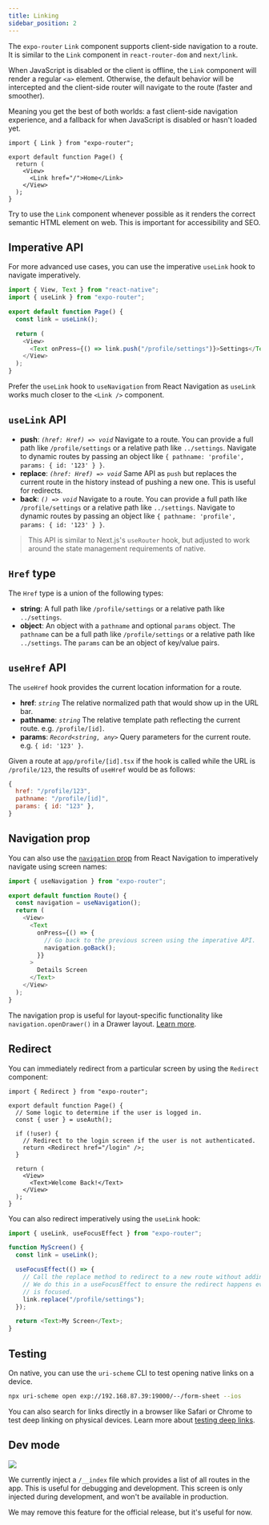 ```yaml
---
title: Linking
sidebar_position: 2
---
```


The `expo-router` `Link` component supports client-side navigation to a route. It is similar to the `Link` component in `react-router-dom` and `next/link`.

When JavaScript is disabled or the client is offline, the `Link` component will render a regular `<a>` element. Otherwise, the default behavior will be intercepted and the client-side router will navigate to the route (faster and smoother).

Meaning you get the best of both worlds: a fast client-side navigation experience, and a fallback for when JavaScript is disabled or hasn't loaded yet.

```tsx
import { Link } from "expo-router";

export default function Page() {
  return (
    <View>
      <Link href="/">Home</Link>
    </View>
  );
}
```

Try to use the `Link` component whenever possible as it renders the correct semantic HTML element on web. This is important for accessibility and SEO.

## Imperative API

For more advanced use cases, you can use the imperative `useLink` hook to navigate imperatively.

```js
import { View, Text } from "react-native";
import { useLink } from "expo-router";

export default function Page() {
  const link = useLink();

  return (
    <View>
      <Text onPress={() => link.push("/profile/settings")}>Settings</Text>
    </View>
  );
}
```

Prefer the `useLink` hook to `useNavigation` from React Navigation as `useLink` works much closer to the `<Link />` component.

## `useLink` API

- **push**: _`(href: Href) => void`_ Navigate to a route. You can provide a full path like `/profile/settings` or a relative path like `../settings`. Navigate to dynamic routes by passing an object like `{ pathname: 'profile', params: { id: '123' } }`.
- **replace**: _`(href: Href) => void`_ Same API as `push` but replaces the current route in the history instead of pushing a new one. This is useful for redirects.
- **back**: _`() => void`_ Navigate to a route. You can provide a full path like `/profile/settings` or a relative path like `../settings`. Navigate to dynamic routes by passing an object like `{ pathname: 'profile', params: { id: '123' } }`.

> This API is similar to Next.js's `useRouter` hook, but adjusted to work around the state management requirements of native.

## `Href` type

The `Href` type is a union of the following types:

- **string**: A full path like `/profile/settings` or a relative path like `../settings`.
- **object**: An object with a `pathname` and optional `params` object. The `pathname` can be a full path like `/profile/settings` or a relative path like `../settings`. The `params` can be an object of key/value pairs.

## `useHref` API

The `useHref` hook provides the current location information for a route.

- **href**: _`string`_ The relative normalized path that would show up in the URL bar.
- **pathname**: _`string`_ The relative template path reflecting the current route. e.g. `/profile/[id]`.
- **params**: _`Record<string, any>`_ Query parameters for the current route. e.g. `{ id: '123' }`.

Given a route at `app/profile/[id].tsx` if the hook is called while the URL is `/profile/123`, the results of `useHref` would be as follows:

```js
{
  href: "/profile/123",
  pathname: "/profile/[id]",
  params: { id: "123" },
}
```

## Navigation prop

You can also use the [`navigation` prop](https://reactnavigation.org/docs/navigation-prop) from React Navigation to imperatively navigate using screen names:

```js
import { useNavigation } from "expo-router";

export default function Route() {
  const navigation = useNavigation();
  return (
    <View>
      <Text
        onPress={() => {
          // Go back to the previous screen using the imperative API.
          navigation.goBack();
        }}
      >
        Details Screen
      </Text>
    </View>
  );
}
```

The navigation prop is useful for layout-specific functionality like `navigation.openDrawer()` in a Drawer layout. [Learn more](https://reactnavigation.org/docs/navigation-prop/#navigator-dependent-functions).

## Redirect

You can immediately redirect from a particular screen by using the `Redirect` component:

```tsx
import { Redirect } from "expo-router";

export default function Page() {
  // Some logic to determine if the user is logged in.
  const { user } = useAuth();

  if (!user) {
    // Redirect to the login screen if the user is not authenticated.
    return <Redirect href="/login" />;
  }

  return (
    <View>
      <Text>Welcome Back!</Text>
    </View>
  );
}
```

You can also redirect imperatively using the `useLink` hook:

```js
import { useLink, useFocusEffect } from "expo-router";

function MyScreen() {
  const link = useLink();

  useFocusEffect(() => {
    // Call the replace method to redirect to a new route without adding to the history.
    // We do this in a useFocusEffect to ensure the redirect happens every time the screen
    // is focused.
    link.replace("/profile/settings");
  });

  return <Text>My Screen</Text>;
}
```

## Testing

On native, you can use the `uri-scheme` CLI to test opening native links on a device.

```bash
npx uri-scheme open exp://192.168.87.39:19000/--/form-sheet --ios
```

You can also search for links directly in a browser like Safari or Chrome to test deep linking on physical devices. Learn more about [testing deep links](https://reactnavigation.org/docs/deep-linking).

## Dev mode

![](/img/directory.png)

We currently inject a `/__index` file which provides a list of all routes in the app. This is useful for debugging and development. This screen is only injected during development, and won't be available in production.

We may remove this feature for the official release, but it's useful for now.
